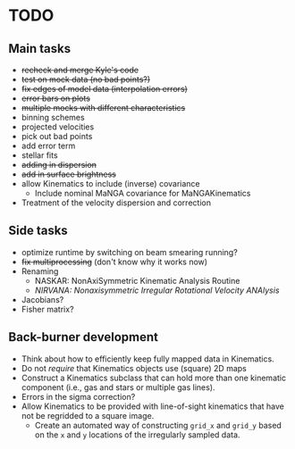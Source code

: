 # TODO

## Main tasks

- ~~recheck and merge Kyle's code~~
- ~~test on mock data (no bad points?)~~
- ~~fix edges of model data (interpolation errors)~~
- ~~error bars on plots~~
- ~~multiple mocks with different characteristics~~
- binning schemes
- projected velocities
- pick out bad points
- add error term
- stellar fits
- ~~adding in dispersion~~
- ~~add in surface brightness~~
- allow Kinematics to include (inverse) covariance
    - Include nominal MaNGA covariance for MaNGAKinematics
- Treatment of the velocity dispersion and correction

## Side tasks

- optimize runtime by switching on beam smearing running?
- ~~fix multiprocessing~~ (don't know why it works now)
- Renaming
    - NASKAR: NonAxiSymmetric Kinematic Analysis Routine
    - *NIRVANA: Nonaxisymmetric Irregular Rotational Velocity ANAlysis*
- Jacobians?
- Fisher matrix?

## Back-burner development

- Think about how to efficiently keep fully mapped data in Kinematics.
- Do not *require* that Kinematics objects use (square) 2D maps
- Construct a Kinematics subclass that can hold more than one kinematic
  component (i.e., gas and stars or multiple gas lines).
- Errors in the sigma correction?
- Allow Kinematics to be provided with line-of-sight kinematics that
  have not be regridded to a square image.
    - Create an automated way of constructing `grid_x` and `grid_y`
      based on the `x` and `y` locations of the irregularly sampled
      data.

